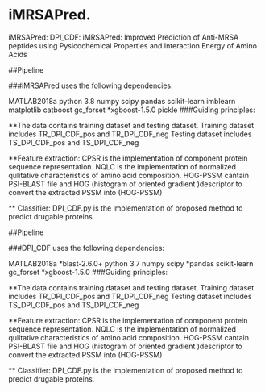 # iMRSAPred.

iMRSAPred: DPI_CDF: iMRSAPred: Improved Prediction of Anti-MRSA peptides using Pysicochemical Properties and Interaction Energy of Amino Acids

##Pipeline

###iMRSAPred uses the following dependencies:

MATLAB2018a 
python 3.8
numpy
scipy 
pandas
scikit-learn
imblearn
matplotlib
catboost
gc_forset *xgboost-1.5.0
pickle
###Guiding principles:

**The data contains training dataset and testing dataset. Training dataset includes TR_DPI_CDF_pos and TR_DPI_CDF_neg Testing dataset includes TS_DPI_CDF_pos and TS_DPI_CDF_neg

**Feature extraction: CPSR is the implementation of component protein sequence representation. NQLC is the implementation of normalized qulitative characteristics of amino acid composition. HOG-PSSM cantain PSI-BLAST file and HOG (histogram of oriented gradient )descriptor to convert the extracted PSSM into (HOG-PSSM)

** Classifier: DPI_CDF.py is the implementation of proposed method to predict drugable proteins.

##Pipeline

###DPI_CDF uses the following dependencies:

MATLAB2018a *blast-2.6.0+
python 3.7
numpy
scipy *pandas
scikit-learn
gc_forset *xgboost-1.5.0
###Guiding principles:

**The data contains training dataset and testing dataset. Training dataset includes TR_DPI_CDF_pos and TR_DPI_CDF_neg Testing dataset includes TS_DPI_CDF_pos and TS_DPI_CDF_neg

**Feature extraction: CPSR is the implementation of component protein sequence representation. NQLC is the implementation of normalized qulitative characteristics of amino acid composition. HOG-PSSM cantain PSI-BLAST file and HOG (histogram of oriented gradient )descriptor to convert the extracted PSSM into (HOG-PSSM)

** Classifier: DPI_CDF.py is the implementation of proposed method to predict drugable proteins.
